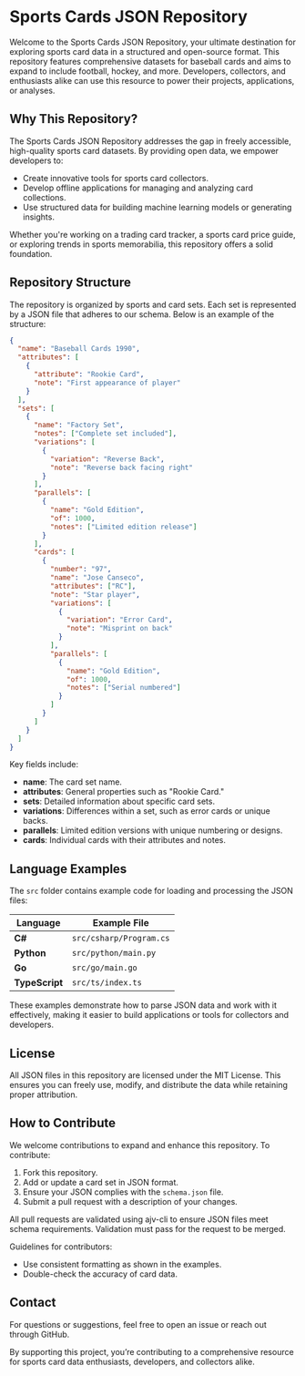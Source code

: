 # Sports Cards JSON Repository

Welcome to the Sports Cards JSON Repository, your ultimate destination for exploring sports card data in a structured and open-source format. This repository features comprehensive datasets for baseball cards and aims to expand to include football, hockey, and more. Developers, collectors, and enthusiasts alike can use this resource to power their projects, applications, or analyses.

## Why This Repository?

The Sports Cards JSON Repository addresses the gap in freely accessible, high-quality sports card datasets. By providing open data, we empower developers to:

- Create innovative tools for sports card collectors.
- Develop offline applications for managing and analyzing card collections.
- Use structured data for building machine learning models or generating insights.

Whether you're working on a trading card tracker, a sports card price guide, or exploring trends in sports memorabilia, this repository offers a solid foundation.

## Repository Structure

The repository is organized by sports and card sets. Each set is represented by a JSON file that adheres to our schema. Below is an example of the structure:

```json
{
  "name": "Baseball Cards 1990",
  "attributes": [
    {
      "attribute": "Rookie Card",
      "note": "First appearance of player"
    }
  ],
  "sets": [
    {
      "name": "Factory Set",
      "notes": ["Complete set included"],
      "variations": [
        {
          "variation": "Reverse Back",
          "note": "Reverse back facing right"
        }
      ],
      "parallels": [
        {
          "name": "Gold Edition",
          "of": 1000,
          "notes": ["Limited edition release"]
        }
      ],
      "cards": [
        {
          "number": "97",
          "name": "Jose Canseco",
          "attributes": ["RC"],
          "note": "Star player",
          "variations": [
            {
              "variation": "Error Card",
              "note": "Misprint on back"
            }
          ],
          "parallels": [
            {
              "name": "Gold Edition",
              "of": 1000,
              "notes": ["Serial numbered"]
            }
          ]
        }
      ]
    }
  ]
}
```

Key fields include:

- **name**: The card set name.
- **attributes**: General properties such as "Rookie Card."
- **sets**: Detailed information about specific card sets.
- **variations**: Differences within a set, such as error cards or unique backs.
- **parallels**: Limited edition versions with unique numbering or designs.
- **cards**: Individual cards with their attributes and notes.

## Language Examples

The `src` folder contains example code for loading and processing the JSON files:

| Language       | Example File            |
| -------------- | ----------------------- |
| **C#**         | `src/csharp/Program.cs` |
| **Python**     | `src/python/main.py`    |
| **Go**         | `src/go/main.go`        |
| **TypeScript** | `src/ts/index.ts`       |

These examples demonstrate how to parse JSON data and work with it effectively, making it easier to build applications or tools for collectors and developers.

## License

All JSON files in this repository are licensed under the MIT License. This ensures you can freely use, modify, and distribute the data while retaining proper attribution.

## How to Contribute

We welcome contributions to expand and enhance this repository. To contribute:

1. Fork this repository.
2. Add or update a card set in JSON format.
3. Ensure your JSON complies with the `schema.json` file.
4. Submit a pull request with a description of your changes.

All pull requests are validated using ajv-cli to ensure JSON files meet schema requirements. Validation must pass for the request to be merged.

Guidelines for contributors:

- Use consistent formatting as shown in the examples.
- Double-check the accuracy of card data.

## Contact

For questions or suggestions, feel free to open an issue or reach out through GitHub.

By supporting this project, you’re contributing to a comprehensive resource for sports card data enthusiasts, developers, and collectors alike.

